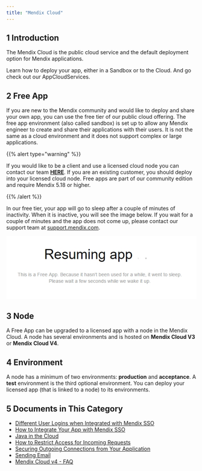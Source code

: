 ```yaml
---
title: "Mendix Cloud"
---
```


## 1 Introduction

The Mendix Cloud is the public cloud service and the default deployment option for Mendix applications.

Learn how to deploy your app, either in a Sandbox or to the Cloud. And go check out our AppCloudServices.

## 2 Free App

If you are new to the Mendix community and would like to deploy and share your own app, you can use the free tier of our public cloud offering. The free app environment (also called sandbox) is set up to allow any Mendix engineer to create and share their applications with their users. It is not the same as a cloud environment and it does not support complex or large applications.

{{% alert type="warning" %}}

If you would like to be a client and use a licensed cloud node you can contact our team **[HERE](http://ww2.mendix.com/BuyNow.html)**. If you are an existing customer, you should deploy into your licensed cloud node. Free apps are part of our community edition and require Mendix 5.18 or higher.

{{% /alert %}}

In our free tier, your app will go to sleep after a couple of minutes of inactivity. When it is inactive, you will see the image below. If you wait for a couple of minutes and the app does not come up, please contact our support team at [support.mendix.com](http://support.mendix.com).

![](attachments/index/appresumed.jpg)

## 3 Node

A Free App can be upgraded to a licensed app with a node in the Mendix Cloud. A node has several environments and is hosted on **Mendix Cloud V3** or **Mendix Cloud V4**. 

## 4 Environment

A node has a minimum of two environments: **production** and **acceptance**. A **test** environment is the third optional environment. You can deploy your licensed app (that is linked to a node) to its environments.

## 5 Documents in This Category

* [Different User Logins when Integrated with Mendix SSO](different-user-logins-when-integrated-with-mendix-sso)
* [How to Integrate Your App with Mendix SSO](integrate-your-app-with-mendix-sso)
* [Java in the Cloud](java-in-the-cloud)
* [How to Restrict Access for Incoming Requests](access-restrictions)
* [Securing Outgoing Connections from Your Application](securing-outgoing-connections-from-your-application)
* [Sending Email](sending-email)
* [Mendix Cloud v4 - FAQ](mxcloudv4)
